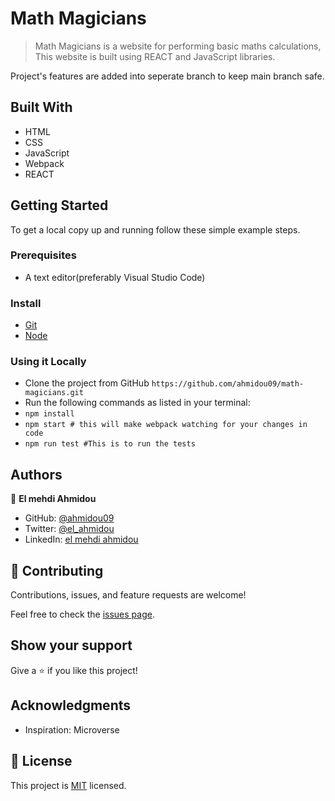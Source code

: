 # Math Magicians

> Math Magicians is a website for performing basic maths calculations, This website is built using REACT and JavaScript libraries.

Project's features are added into seperate branch to keep main branch safe.

## Built With

- HTML
- CSS
- JavaScript
- Webpack
- REACT

## Getting Started

To get a local copy up and running follow these simple example steps.

### Prerequisites

- A text editor(preferably Visual Studio Code)

### Install

- [Git](https://git-scm.com/downloads)
- [Node](https://nodejs.org/en/download/)

### Using it Locally

- Clone the project from GitHub `https://github.com/ahmidou09/math-magicians.git`
- Run the following commands as listed in your terminal:
- `npm install`
- `npm start # this will make webpack watching for your changes in code`
- `npm run test #This is to run the tests`

## Authors

👤 **El mehdi Ahmidou**

- GitHub: [@ahmidou09](https://github.com/ahmidou09)
- Twitter: [@el_ahmidou](https://twitter.com/el_ahmidou)
- LinkedIn: [el mehdi ahmidou](https://www.linkedin.com/in/el-mehdi-ahmidou-312590125/)

## 🤝 Contributing

Contributions, issues, and feature requests are welcome!

Feel free to check the [issues page](https://github.com/ahmidou09/math-magicians/issues).

## Show your support

Give a ⭐️ if you like this project!

## Acknowledgments

- Inspiration: Microverse

## 📝 License

This project is [MIT](./MIT.md) licensed.
